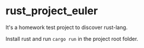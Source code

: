 # rust_project_euler

It's a homework test project to discover rust-lang.

Install rust and run `cargo run` in the project root folder.
